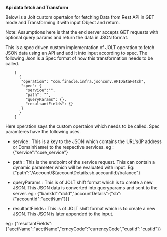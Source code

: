 **Api data fetch and Transform**

Below is a Jolt custom opertaion for fetching Data from Rest API in GET mode and Transforming it with input Object and return.

Note: Assumptions here is that the end server accepts GET requests with optional query params and return the data in JSON format.

 This is a spec driven custom implementation of JOLT operation to fetch JSON data using an API and add it into input according to spec. 
 The following Json is a Spec format of how this transformation needs to be called.
```
    [
      {
       "operation": "com.finacle.infra.jsonconv.APIDataFetch",
       "spec": {
         "service":"",
         "path": "",
         "queryParams": {},
         "resultantFields": {}
       }
      }
    ]
```
   
Here operation says the custom opertaion which needs to be called.
Spec paramteres have the following uses.

- service : This is a key to the JSON which contains the URL's(IP address or DomainName) to the respective services.
eg : {"service":"core_service"}

- path : This is the endpoint of the service request. This can contain a dynamic parameter which will be evaluated with input.
Eg: {"path":"/Account/${accountDetails.sb.accountId}/balance"} 

- queryParams : This is of JOLT shift format which is to create a new JSON. This JSON data is converted into queryparams and sent to the server.
eg : {"bankId":"dcId","accountDetails":{"sb":{"accountId":"acctNum"}}}

- resultantFields : This is of JOLT shift format which is to create a new JSON. This JSON is later appended to the input. 

eg : {"resultantFields":{"acctName":"acctName","crncyCode":"currencyCode","custId":"custId"}}
